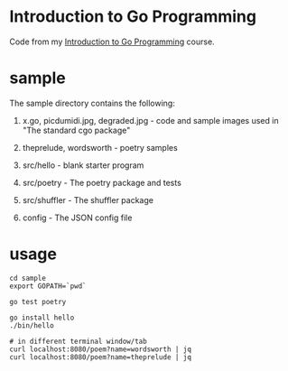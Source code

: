 Introduction to Go Programming
==============================

Code from my [Introduction to Go
Programming](http://shop.oreilly.com/product/0636920035305.do) course.

sample
======

The sample directory contains the following:

1. x.go, picdumidi.jpg, degraded.jpg - code and sample images used in "The
standard cgo package"

2. theprelude, wordsworth - poetry samples

3. src/hello - blank starter program

4. src/poetry - The poetry package and tests

5. src/shuffler - The shuffler package

6. config - The JSON config file

usage
=====

```
cd sample
export GOPATH=`pwd`

go test poetry

go install hello
./bin/hello

# in different terminal window/tab
curl localhost:8080/poem?name=wordsworth | jq
curl localhost:8080/poem?name=theprelude | jq
```
